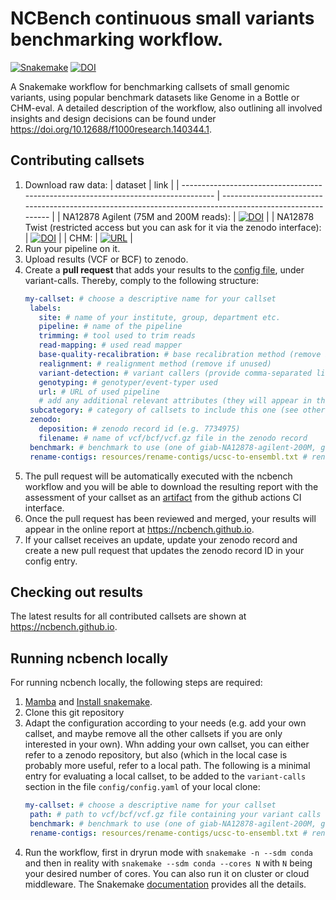 # NCBench continuous small variants benchmarking workflow.



[![Snakemake](https://img.shields.io/badge/snakemake-≥6.10.0-brightgreen.svg?style=flat)](https://snakemake.github.io) [![DOI](https://zenodo.org/badge/DOI/10.5281/zenodo.8268264.svg)](https://doi.org/10.5281/zenodo.8268264)


A Snakemake workflow for benchmarking callsets of small genomic variants, using popular benchmark datasets like Genome in a Bottle or CHM-eval.
A detailed description of the workflow, also outlining all involved insights and design decisions can be found under https://doi.org/10.12688/f1000research.140344.1.

## Contributing callsets

1. Download raw data:
   | dataset                                                                            | link                                                                                                      |
   | ---------------------------------------------------------------------------------- | --------------------------------------------------------------------------------------------------------- |
   | NA12878 Agilent (75M and 200M reads):                                              | [![DOI](https://zenodo.org/badge/DOI/10.5281/zenodo.6513789.svg)](https://doi.org/10.5281/zenodo.6513789) |
   | NA12878 Twist (restricted access but you can ask for it via the zenodo interface): | [![DOI](https://zenodo.org/badge/DOI/10.5281/zenodo.6907125.svg)](https://doi.org/10.5281/zenodo.6907125) |
   | CHM:                                                                               | [![URL](https://img.shields.io/badge/github-lh3%2FCHM--eval-orange)](https://github.com/lh3/CHM-eval)     |
2. Run your pipeline on it.
3. Upload results (VCF or BCF) to zenodo.
4. Create a **pull request** that adds your results to the [config file](https://github.com/koesterlab/benchmarking-ngscn-sig4/blob/main/config/config.yaml), under variant-calls. Thereby, comply to the following structure:
   ```yaml
   my-callset: # choose a descriptive name for your callset
    labels:
      site: # name of your institute, group, department etc.
      pipeline: # name of the pipeline
      trimming: # tool used to trim reads
      read-mapping: # used read mapper
      base-quality-recalibration: # base recalibration method (remove if unused)
      realignment: # realignment method (remove if unused)
      variant-detection: # variant callers (provide comma-separated list if multiple ones are used)
      genotyping: # genotyper/event-typer used
      url: # URL of used pipeline
      # add any additional relevant attributes (they will appear in the false positive and false negative tables of the online report)
    subcategory: # category of callsets to include this one (see other entries in the config file and align with them if possible)
    zenodo:
      deposition: # zenodo record id (e.g. 7734975)
      filename: # name of vcf/bcf/vcf.gz file in the zenodo record
    benchmark: # benchmark to use (one of giab-NA12878-agilent-200M, giab-NA12878-agilent-75M, giab-NA12878-twist, and more, see https://github.com/snakemake-workflows/dna-seq-benchmark/blob/main/workflow/resources/presets.yaml)
    rename-contigs: resources/rename-contigs/ucsc-to-ensembl.txt # rename contigs from UCSC (prefixed with chr) to Ensembl style (remove if your contigs are already in Ensembl style)
   ```
5. The pull request will be automatically executed with the ncbench workflow and you will be able to download the resulting report with the assessment of your callset as an [artifact](https://docs.github.com/en/actions/managing-workflow-runs/downloading-workflow-artifacts) from the github actions CI interface.
6. Once the pull request has been reviewed and merged, your results will appear in the online report at https://ncbench.github.io.
7. If your callset receives an update, update your zenodo record and create a new pull request that updates the zenodo record ID in your config entry.

## Checking out results

The latest results for all contributed callsets are shown at https://ncbench.github.io.

## Running ncbench locally

For running ncbench locally, the following steps are required:

1. [Mamba](https://mamba.readthedocs.io) and [Install snakemake](https://snakemake.readthedocs.io/en/stable/getting_started/installation.html).
2. Clone this git repository
3. Adapt the configuration according to your needs (e.g. add your own callset, and maybe remove all the other callsets if you are only interested in your own). Whn adding your own callset, you can either refer to a zenodo repository, but also (which in the local case is probably more useful, refer to a local path. The following is a minimal entry for evaluating a local callset, to be added to the `variant-calls` section in the file `config/config.yaml` of your local clone:
   ```yaml
   my-callset: # choose a descriptive name for your callset
    path: # path to vcf/bcf/vcf.gz file containing your variant calls (both SNVs and indels, sorted by coordinate)
    benchmark: # benchmark to use (one of giab-NA12878-agilent-200M, giab-NA12878-agilent-75M, giab-NA12878-twist, and more, see https://github.com/snakemake-workflows/dna-seq-benchmark/blob/main/workflow/resources/presets.yaml)
    rename-contigs: resources/rename-contigs/ucsc-to-ensembl.txt # rename contigs from UCSC (prefixed with chr) to Ensembl style (remove if your contigs are already in Ensembl style)
   ```
5. Run the workflow, first in dryrun mode with `snakemake -n --sdm conda` and then in reality with `snakemake --sdm conda --cores N` with `N` being your desired number of cores. You can also run it on cluster or cloud middleware. The Snakemake [documentation](https://snakemake.readthedocs.io/en/stable/executing/cli.html) provides all the details.
